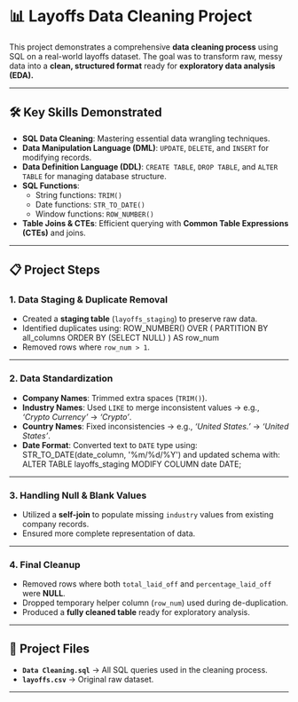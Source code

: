 # 📊 Layoffs Data Cleaning Project  

This project demonstrates a comprehensive **data cleaning process** using SQL on a real-world layoffs dataset. The goal was to transform raw, messy data into a **clean, structured format** ready for **exploratory data analysis (EDA).**  

---

## 🛠️ Key Skills Demonstrated  

- **SQL Data Cleaning**: Mastering essential data wrangling techniques.  
- **Data Manipulation Language (DML)**: `UPDATE`, `DELETE`, and `INSERT` for modifying records.  
- **Data Definition Language (DDL)**: `CREATE TABLE`, `DROP TABLE`, and `ALTER TABLE` for managing database structure.  
- **SQL Functions**:  
  - String functions: `TRIM()`  
  - Date functions: `STR_TO_DATE()`  
  - Window functions: `ROW_NUMBER()`  
- **Table Joins & CTEs**: Efficient querying with **Common Table Expressions (CTEs)** and joins.  

---

## 📋 Project Steps  

### 1. Data Staging & Duplicate Removal  
- Created a **staging table** (`layoffs_staging`) to preserve raw data.  
- Identified duplicates using:  ROW_NUMBER() OVER (
PARTITION BY all_columns ORDER BY (SELECT NULL)
) AS row_num
- Removed rows where `row_num > 1`.  

---

### 2. Data Standardization  
- **Company Names**: Trimmed extra spaces (`TRIM()`).  
- **Industry Names**: Used `LIKE` to merge inconsistent values → e.g., *‘Crypto Currency’* → *‘Crypto’*.  
- **Country Names**: Fixed inconsistencies → e.g., *‘United States.’* → *‘United States’*.  
- **Date Format**: Converted text to `DATE` type using:  STR_TO_DATE(date_column, '%m/%d/%Y')
and updated schema with:  ALTER TABLE layoffs_staging MODIFY COLUMN date DATE;

---

### 3. Handling Null & Blank Values  
- Utilized a **self-join** to populate missing `industry` values from existing company records.  
- Ensured more complete representation of data.  

---

### 4. Final Cleanup  
- Removed rows where both `total_laid_off` and `percentage_laid_off` were **NULL**.  
- Dropped temporary helper column (`row_num`) used during de-duplication.  
- Produced a **fully cleaned table** ready for exploratory analysis.  

---

## 📂 Project Files  

- **`Data Cleaning.sql`** → All SQL queries used in the cleaning process.  
- **`layoffs.csv`** → Original raw dataset.  

---
